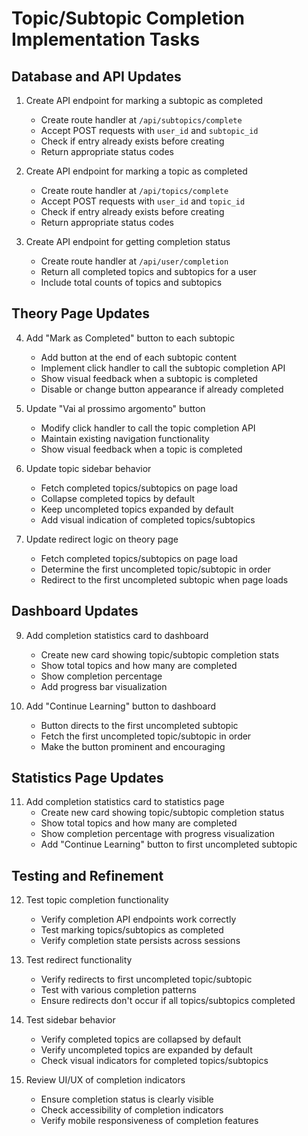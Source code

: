 # Topic/Subtopic Completion Implementation Tasks

## Database and API Updates

1. Create API endpoint for marking a subtopic as completed

   - Create route handler at `/api/subtopics/complete`
   - Accept POST requests with `user_id` and `subtopic_id`
   - Check if entry already exists before creating
   - Return appropriate status codes

2. Create API endpoint for marking a topic as completed

   - Create route handler at `/api/topics/complete`
   - Accept POST requests with `user_id` and `topic_id`
   - Check if entry already exists before creating
   - Return appropriate status codes

3. Create API endpoint for getting completion status
   - Create route handler at `/api/user/completion`
   - Return all completed topics and subtopics for a user
   - Include total counts of topics and subtopics

## Theory Page Updates

4. Add "Mark as Completed" button to each subtopic

   - Add button at the end of each subtopic content
   - Implement click handler to call the subtopic completion API
   - Show visual feedback when a subtopic is completed
   - Disable or change button appearance if already completed

5. Update "Vai al prossimo argomento" button

   - Modify click handler to call the topic completion API
   - Maintain existing navigation functionality
   - Show visual feedback when a topic is completed

6. Update topic sidebar behavior

   - Fetch completed topics/subtopics on page load
   - Collapse completed topics by default
   - Keep uncompleted topics expanded by default
   - Add visual indication of completed topics/subtopics

7. Update redirect logic on theory page
   - Fetch completed topics/subtopics on page load
   - Determine the first uncompleted topic/subtopic in order
   - Redirect to the first uncompleted subtopic when page loads

## Dashboard Updates

9. Add completion statistics card to dashboard

   - Create new card showing topic/subtopic completion stats
   - Show total topics and how many are completed
   - Show completion percentage
   - Add progress bar visualization

10. Add "Continue Learning" button to dashboard
    - Button directs to the first uncompleted subtopic
    - Fetch the first uncompleted topic/subtopic in order
    - Make the button prominent and encouraging

## Statistics Page Updates

11. Add completion statistics card to statistics page
    - Create new card showing topic/subtopic completion status
    - Show total topics and how many are completed
    - Show completion percentage with progress visualization
    - Add "Continue Learning" button to first uncompleted subtopic

## Testing and Refinement

12. Test topic completion functionality

    - Verify completion API endpoints work correctly
    - Test marking topics/subtopics as completed
    - Verify completion state persists across sessions

13. Test redirect functionality

    - Verify redirects to first uncompleted topic/subtopic
    - Test with various completion patterns
    - Ensure redirects don't occur if all topics/subtopics completed

14. Test sidebar behavior

    - Verify completed topics are collapsed by default
    - Verify uncompleted topics are expanded by default
    - Check visual indicators for completed topics/subtopics

15. Review UI/UX of completion indicators
    - Ensure completion status is clearly visible
    - Check accessibility of completion indicators
    - Verify mobile responsiveness of completion features
